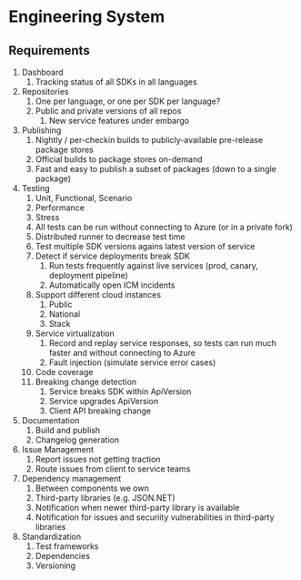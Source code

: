 # Engineering System

## Requirements
1. Dashboard
    1. Tracking status of all SDKs in all languages
1. Repositories
    1. One per language, or one per SDK per language?
    1. Public and private versions of all repos
        1. New service features under embargo
1. Publishing
    1. Nightly / per-checkin builds to publicly-available pre-release package stores
    1. Official builds to package stores on-demand
    1. Fast and easy to publish a subset of packages (down to a single package)
1. Testing
    1. Unit, Functional, Scenario
    1. Performance
    1. Stress
    1. All tests can be run without connecting to Azure (or in a private fork)
    1. Distributed runner to decrease test time
    1. Test multiple SDK versions agains latest version of service
    1. Detect if service deployments break SDK
        1. Run tests frequently against live services (prod, canary, deployment pipeline)
        1. Automatically open ICM incidents
    1. Support different cloud instances
        1. Public
        1. National
        1. Stack
    1. Service virtualization
        1. Record and replay service responses, so tests can run much faster and without connecting to Azure
        1. Fault injection (simulate service error cases)
    1. Code coverage
    1. Breaking change detection
        1. Service breaks SDK within ApiVersion
        1. Service upgrades ApiVersion
        1. Client API breaking change
1. Documentation
    1. Build and publish
    1. Changelog generation
1. Issue Management
    1. Report issues not getting traction
    1. Route issues from client to service teams
1. Dependency management
    1. Between components we own
    1. Third-party libraries (e.g. JSON.NET)
    1. Notification when newer third-party library is available
    1. Notification for issues and securiity vulnerabilities in third-party libraries
1. Standardization
    1. Test frameworks
    1. Dependencies
    1. Versioning
